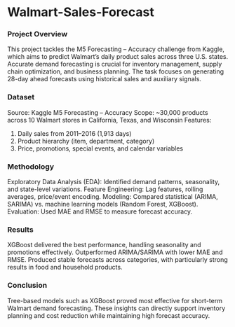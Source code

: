 # Walmart-Sales-Forecast

### Project Overview
This project tackles the M5 Forecasting – Accuracy challenge from Kaggle, which aims to predict Walmart’s daily product sales across three U.S. states. Accurate demand forecasting is crucial for inventory management, supply chain optimization, and business planning. The task focuses on generating 28-day ahead forecasts using historical sales and auxiliary signals.

### Dataset
Source: Kaggle M5 Forecasting – Accuracy
Scope: ~30,000 products across 10 Walmart stores in California, Texas, and Wisconsin
Features:
1. Daily sales from 2011–2016 (1,913 days)
2. Product hierarchy (item, department, category)
3. Price, promotions, special events, and calendar variables

### Methodology
Exploratory Data Analysis (EDA): Identified demand patterns, seasonality, and state-level variations.
Feature Engineering: Lag features, rolling averages, price/event encoding.
Modeling: Compared statistical (ARIMA, SARIMA) vs. machine learning models (Random Forest, XGBoost).
Evaluation: Used MAE and RMSE to measure forecast accuracy.

### Results
XGBoost delivered the best performance, handling seasonality and promotions effectively.
Outperformed ARIMA/SARIMA with lower MAE and RMSE.
Produced stable forecasts across categories, with particularly strong results in food and household products.

### Conclusion
Tree-based models such as XGBoost proved most effective for short-term Walmart demand forecasting. These insights can directly support inventory planning and cost reduction while maintaining high forecast accuracy.
